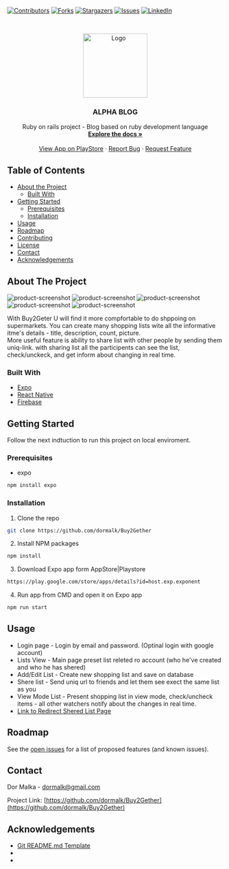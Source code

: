 <!--
*** Thanks for checking out this README Template. If you have a suggestion that would
*** make this better, please fork the repo and create a pull request or simply open
*** an issue with the tag "enhancement".
*** Thanks again! Now go create something AMAZING! :D
***
***
***
*** To avoid retyping too much info. Do a search and replace for the following:
*** github_username, repo, twitter_handle, email
-->





<!-- PROJECT SHIELDS -->
<!--
*** I'm using markdown "reference style" links for readability.
*** Reference links are enclosed in brackets [ ] instead of parentheses ( ).
*** See the bottom of this document for the declaration of the reference variables
*** for contributors-url, forks-url, etc. This is an optional, concise syntax you may use.
*** https://www.markdownguide.org/basic-syntax/#reference-style-links
-->
[![Contributors][contributors-shield]][contributors-url]
[![Forks][forks-shield]][forks-url]
[![Stargazers][stars-shield]][stars-url]
[![Issues][issues-shield]][issues-url]
[![LinkedIn][linkedin-shield]][linkedin-url]
<!--[![MIT License][license-shield]][license-url]-->



<!-- PROJECT LOGO -->
<br />
<p align="center">
  <a href="https://github.com/dormalk/Buy2Gether">
    <img src="https://lh3.googleusercontent.com/xrXpkLr51Xu4OVZpSgJKY4hDbkCd-_9h2HLsj3PBZ-JhL7fNy6gHYxelY7A3s4FBFA=s180-rw" alt="Logo" width="150" height="150">
  </a>

  <h3 align="center">ALPHA BLOG</h3>

  <p align="center">
    Ruby on rails project - Blog based on ruby development language
    <br />
    <a href="https://github.com/dormalk/Buy2Gether"><strong>Explore the docs »</strong></a>
    <br />
    <br />
    <a href="https://play.google.com/store/apps/details?id=com.dormalka.buy2gether">View App on PlayStore</a>
    ·
    <a href="https://github.com/dormalk/Buy2Gether/issues">Report Bug</a>
    ·
    <a href="https://github.com/dormalk/Buy2Gether/issues">Request Feature</a>
  </p>
</p>



<!-- TABLE OF CONTENTS -->
## Table of Contents

* [About the Project](#about-the-project)
  * [Built With](#built-with)
* [Getting Started](#getting-started)
  * [Prerequisites](#prerequisites)
  * [Installation](#installation)
* [Usage](#usage)
* [Roadmap](#roadmap)
* [Contributing](#contributing)
* [License](#license)
* [Contact](#contact)
* [Acknowledgements](#acknowledgements)



<!-- ABOUT THE PROJECT -->
## About The Project

![product-screenshot][product-screenshot1]
![product-screenshot][product-screenshot2]
![product-screenshot][product-screenshot3]
![product-screenshot][product-screenshot4]
![product-screenshot][product-screenshot5]




With Buy2Geter U will find it more compfortable to do shppoing on supermarkets. You can create many shopping lists wite all the informative itme's details - title, description, count, picture.  
More useful feature is ability to share list with other people by sending them uniq-link. with sharing list all the participents can see the list, check/unckeck, and get inform about changing in real time.

### Built With

  * [Expo](https://expo.io/)
  * [React Native](https://facebook.github.io/react-native/)
  * [Firebase](https://firebase.google.com/)



<!-- GETTING STARTED -->
## Getting Started

Follow the next indtuction to run this project on local enviroment.
### Prerequisites

* expo
```sh
npm install expo
```

### Installation
 
1. Clone the repo
```sh
git clone https://github.com/dormalk/Buy2Gether
```
2. Install NPM packages
```sh
npm install
```
3. Download Expo app form AppStore|Playstore
```sh
https://play.google.com/store/apps/details?id=host.exp.exponent
```
4. Run app from CMD and open it on Expo app
```sh
npm run start
```


<!-- USAGE EXAMPLES -->
## Usage

  - Login page - Login by email and password. (Optinal login with google account)
  - Lists View - Main page preset list releted ro account (who he've created and who he has shered)
  - Add/Edit List - Create new shopping list and save on database
  - Shere list - Send uniq url to friends and let them see exect the same list as you
  - View Mode List - Present shopping list in view mode, check/uncheck items - all other watchers notify about the changes in real time.
  - <a href="https://github.com/dormalk/Buy2GetherRedirct">Link to Redirect Shered List Page </a>
<!--_For more examples, please refer to the [Documentation](https://example.com)_-->



<!-- ROADMAP -->
## Roadmap

See the [open issues](https://github.com/dormalk/Buy2Gether/issues) for a list of proposed features (and known issues).



<!-- CONTRIBUTING
## Contributing

Contributions are what make the open source community such an amazing place to be learn, inspire, and create. Any contributions you make are **greatly appreciated**.

1. Fork the Project
2. Create your Feature Branch (`git checkout -b feature/AmazingFeature`)
3. Commit your Changes (`git commit -m 'Add some AmazingFeature'`)
4. Push to the Branch (`git push origin feature/AmazingFeature`)
5. Open a Pull Request

-->

<!-- LICENSE
## License

Distributed under the MIT License. See `LICENSE` for more information.

-->

<!-- CONTACT -->
## Contact

Dor Malka - [dormalk@gmail.com](mailto:dormalk@gmail.com)

Project Link: [https://github.com/dormalk/Buy2Gether](https://github.com/dormalk/Buy2Gether)



<!-- ACKNOWLEDGEMENTS -->
## Acknowledgements

* [Git README.md Template](https://github.com/othneildrew/Best-README-Template)
* []()
* []()





<!-- MARKDOWN LINKS & IMAGES -->
<!-- https://www.markdownguide.org/basic-syntax/#reference-style-links -->
[contributors-shield]: https://img.shields.io/github/contributors/dormalk/Buy2Gether.svg?style=flat-square
[contributors-url]: https://github.com/dormalk/Buy2Gether/graphs/contributors
[forks-shield]: https://img.shields.io/github/forks/dormalk/Buy2Gether.svg?style=flat-square
[forks-url]: https://github.com/dormalk/Buy2Gether/network/members
[stars-shield]: https://img.shields.io/github/stars/dormalk/Buy2Gether.svg?style=flat-square
[stars-url]: https://github.com/dormalk/Buy2Gether/stargazers
[issues-shield]: https://img.shields.io/github/issues/dormalk/Buy2Gether.svg?style=flat-square
[issues-url]: https://github.com/dormalk/Buy2Gether/issues
[license-shield]: https://img.shields.io/github/license/dormalk/Buy2Gether.svg?style=flat-square
[license-url]: https://github.com/dormalk/Buy2Gether/blob/master/LICENSE.txt
[linkedin-shield]: https://img.shields.io/badge/-LinkedIn-black.svg?style=flat-square&logo=linkedin&colorB=555
[linkedin-url]: www.linkedin.com/in/dor-malka-444b94116/
[product-screenshot1]: https://lh3.googleusercontent.com/u3V5utG39lJ7anP-nnGVTAHagV5uP9bHm9xz06JpBzLuqGvSiYZEKRCZnTN4dO9aEj_X=w720-h310-rw
[product-screenshot2]: https://lh3.googleusercontent.com/r47a09QWNO_cQ4H_f2NYaZ7r7kRtllo_DO_5yeX7kvdwk4s-hQ0MLCRXagaaSYS-BSs=w720-h310-rw
[product-screenshot3]: https://lh3.googleusercontent.com/jpbEpUdCpqp_04HPyA9RZ6N8fXBkC6UYaQvZkwsNupBPBEP6-_ruUGbp1KnpKdl_LyTy=w720-h310-rw
[product-screenshot4]: https://lh3.googleusercontent.com/H_7qm3O94qvKGiSJW-vs3NmHGb8xZqSOHRrLiBd73X8cK1ZKEYXypBFPCO-OJRjALI4=w720-h310-rw
[product-screenshot5]: https://lh3.googleusercontent.com/iSG5yJ-ASkNZCPhA1AjyMNtD6rh4b4kMu-RDZms8-gtZMhmVNeLtpJwLJZZSQpFXSs3N=w720-h310-rw


